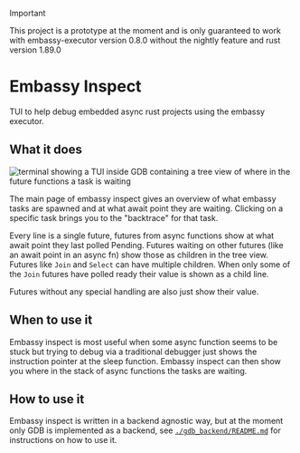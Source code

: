 > [!IMPORTANT]
> This project is a prototype at the moment and is only guaranteed to work with embassy-executor
> version 0.8.0 without the nightly feature and rust version 1.89.0

# Embassy Inspect
TUI to help debug embedded async rust projects using the embassy executor.

## What it does
![terminal showing a TUI inside GDB containing a tree view of where in the future functions a task
is waiting](./assets/FullView.png)

The main page of embassy inspect gives an overview of what embassy tasks are spawned and at what
await point they are waiting. Clicking on a specific task brings you to the "backtrace" for that
task.

Every line is a single future, futures from async functions show at what await point they last
polled Pending. Futures waiting on other futures (like an await point in an async fn) show those as
children in the tree view. Futures like `Join` and `Select` can have multiple children. When only
some of the `Join` futures have polled ready their value is shown as a child line.

Futures without any special handling are also just show their value.

## When to use it

Embassy inspect is most useful when some async function seems to be stuck but trying to debug via a
traditional debugger just shows the instruction pointer at the sleep function. Embassy inspect can
then show you where in the stack of async functions the tasks are waiting.

## How to use it
Embassy inspect is written in a backend agnostic way, but at the moment only GDB is implemented as a
backend, see [`./gdb_backend/README.md`](./gdb_backend/README.md) for instructions on how to use it.
